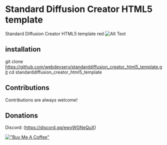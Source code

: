 # Standard Diffusion Creator HTML5 template

Standard Diffusion Creator HTML5 template red
![Alt Text](https://github.com/webdevserv/../images/screen.jpg)  

## installation  
git clone https://github.com/webdevserv/standarddiffusion_creator_html5_template.git
cd standarddiffusion_creator_html5_template

## Contributions

Contributions are always welcome!

## Donations  

Discord: (https://discord.gg/ewxWGNeQuX)  

[!["Buy Me A Coffee"](https://www.buymeacoffee.com/assets/img/custom_images/orange_img.png)](https://www.buymeacoffee.com/Artgen)  
